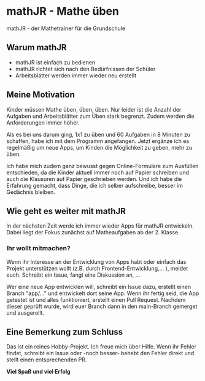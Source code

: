 # mathJR - Mathe üben

mathJR - der Mathetrainer für die Grundschule

## Warum mathJR

- mathJR ist einfach zu bedienen
- mathJR richtet sich nach den Bedürfnissen der Schüler
- Arbeitsblätter werden immer wieder neu erstellt

## Meine Motivation

Kinder müssen Mathe üben, üben, üben. Nur leider ist die Anzahl der Aufgaben und Arbeitsblätter zum Üben stark begrenzt.
Zudem werden die Anforderungen immer höher.

Als es bei uns darum ging, 1x1 zu üben und 60 Aufgaben in 8 Minuten zu schaffen, habe ich mit dem Programm angefangen.
Jetzt ergänze ich es regelmäßig um neue Apps, um Kinden die Möglichkeit zu geben, mehr zu üben.

Ich habe mich zudem ganz bewusst gegen Online-Formulare zum Ausfüllen entschieden, da die Kinder aktuell immer noch auf
Papier schreiben und auch die Klausuren auf Papier geschrieben werden. Und ich habe die Erfahrung gemacht, dass Dinge,
die ich selber aufschreibe, besser im Gedächnis bleiben.

## Wie geht es weiter mit mathJR

In der nächsten Zeit werde ich immer wieder Apps für mathJR entwickeln. Dabei liegt der Fokus zunächst auf Matheaufgaben
ab der 2. Klasse.

### Ihr wollt mitmachen?

Wenn ihr Interesse an der Entwicklung von Apps habt oder einfach das Projekt unterstützen wollt (z.B. durch
Frontend-Entwicklung,... ), meldet euch. Schreibt ein Issue, fangt eine Diskussion an, ...

Wer eine neue App entwicklen will, schreibt ein Issue dazu, erstellt einen Branch "app/..." und entwickelt dort seine
App. Wenn ihr fertig seid, die App getestet ist und alles funktioniert, erstellt einen Pull Request. Nachdem dieser
geprüft wurde, wird euer Branch dann in den main-Branch gemerget und ausgerollt.

## Eine Bemerkung zum Schluss

Das ist ein reines Hobby-Projekt. Ich freue mich über Hilfe. Wenn ihr Fehler findet, schreibt ein Issue oder -noch
besser- behebt den Fehler direkt und stellt einen entsprechenden PR.

__Viel Spaß und viel Erfolg__

